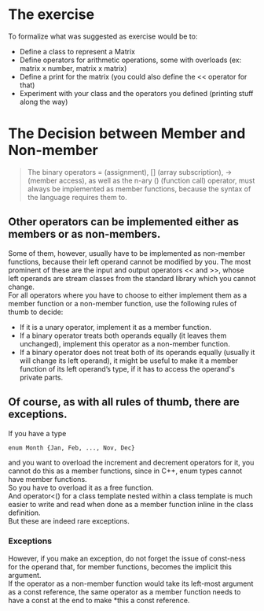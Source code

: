 # The exercise

To formalize what was suggested as exercise would be to:
 - Define a class to represent a Matrix
 - Define operators for arithmetic operations, some with overloads (ex: matrix x number, matrix x matrix)
 - Define a print for the matrix (you could also define the << operator for that)
 - Experiment with your class and the operators you defined (printing stuff along the way)

# The Decision between Member and Non-member

> The binary operators = (assignment), [] (array subscription), -> (member access), as well as the n-ary () (function call) operator,
must always be implemented as member functions, because the syntax of the language requires them to.

## Other operators can be implemented either as members or as non-members.
Some of them, however, usually have to be implemented as non-member functions, because their left operand cannot be modified by you.
The most prominent of these are the input and output operators << and >>,
whose left operands are stream classes from the standard library which you cannot change.
</br>
For all operators where you have to choose to either implement them as a member function or a non-member function,
use the following rules of thumb to decide:
</br>
<ul>
    <li>If it is a unary operator, implement it as a member function.</li>
    <li>If a binary operator treats both operands equally (it leaves them unchanged), implement this operator as a non-member function.</li>
    <li>If a binary operator does not treat both of its operands equally (usually it will change its left operand), it might be useful to make it a member function of its left operand’s type, if it has to access the operand's private parts.</li>
</ul>

## Of course, as with all rules of thumb, there are exceptions.

If you have a type
```
enum Month {Jan, Feb, ..., Nov, Dec}
```
and you want to overload the increment and decrement operators for it,
you cannot do this as a member functions, since in C++, enum types cannot have member functions.</br>
So you have to overload it as a free function.</br>
And operator<() for a class template nested within a class template is much easier to write and read when done as a member function inline in the class definition.</br>
But these are indeed rare exceptions.</br>

### Exceptions

However, if you make an exception, do not forget the issue of const-ness for the operand that,
for member functions, becomes the implicit this argument.</br>
If the operator as a non-member function would take its left-most argument as a const reference,
the same operator as a member function needs to have a const at the end to make *this a const reference.
